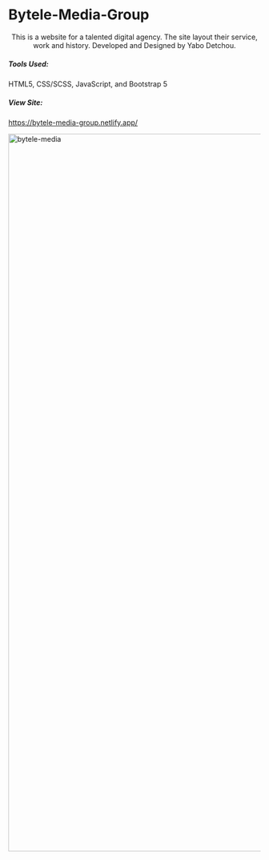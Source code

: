 # Bytele-Media-Group

<p align="center">
    This is a website for a talented digital agency. The site layout their service, work and history. Developed and Designed by Yabo Detchou.
</p>

##### Tools Used:
HTML5, CSS/SCSS, JavaScript, and Bootstrap 5

##### View Site:
https://bytele-media-group.netlify.app/

<img width="1434" alt="bytele-media" src="https://user-images.githubusercontent.com/44301883/105579324-de68a200-5d53-11eb-989e-9ffe4cfdc9dd.png">


